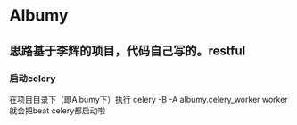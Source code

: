 # Albumy   
## 思路基于李辉的项目，代码自己写的。restful
### 启动celery
在项目目录下（即Albumy下）执行  celery -B  -A albumy.celery_worker  worker  就会把beat   celery都启动啦 


